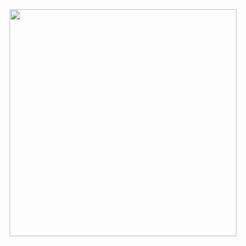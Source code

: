 <img width=400 src='http://github-readme-stats-seven-theta-16.vercel.app/api/top-langs/?username=MikaSchmitt&exclude_repo=github-readme-stats&theme=vue-dark&show_icons=true&hide_border=true&layout=compact&langs_count=20' />
